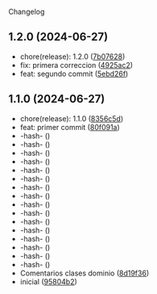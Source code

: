 Changelog
## 1.2.0 (2024-06-27)

* chore(release): 1.2.0 ([7b07628](https://github.com/mmiglesias/Practica/commit/7b07628))
* fix: primera correccion ([4925ac2](https://github.com/mmiglesias/Practica/commit/4925ac2))
* feat: segundo commit ([5ebd26f](https://github.com/mmiglesias/Practica/commit/5ebd26f))



## 1.1.0 (2024-06-27)

* chore(release): 1.1.0 ([8356c5d](https://github.com/mmiglesias/Practica/commit/8356c5d))
* feat: primer commit ([80f091a](https://github.com/mmiglesias/Practica/commit/80f091a))
* -hash- ([](https://github.com/mmiglesias/Practica/commit/))
* -hash- ([](https://github.com/mmiglesias/Practica/commit/))
* -hash- ([](https://github.com/mmiglesias/Practica/commit/))
* -hash- ([](https://github.com/mmiglesias/Practica/commit/))
* -hash- ([](https://github.com/mmiglesias/Practica/commit/))
* -hash- ([](https://github.com/mmiglesias/Practica/commit/))
* -hash- ([](https://github.com/mmiglesias/Practica/commit/))
* -hash- ([](https://github.com/mmiglesias/Practica/commit/))
* -hash- ([](https://github.com/mmiglesias/Practica/commit/))
* -hash- ([](https://github.com/mmiglesias/Practica/commit/))
* -hash- ([](https://github.com/mmiglesias/Practica/commit/))
* -hash- ([](https://github.com/mmiglesias/Practica/commit/))
* -hash- ([](https://github.com/mmiglesias/Practica/commit/))
* -hash- ([](https://github.com/mmiglesias/Practica/commit/))
* -hash- ([](https://github.com/mmiglesias/Practica/commit/))
* -hash- ([](https://github.com/mmiglesias/Practica/commit/))
* Comentarios clases dominio ([8d19f36](https://github.com/mmiglesias/Practica/commit/8d19f36))
* inicial ([95804b2](https://github.com/mmiglesias/Practica/commit/95804b2))

